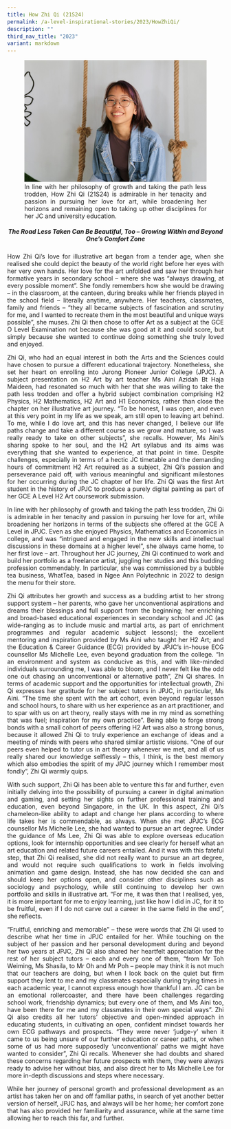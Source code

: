 ```yaml
---
title: How Zhi Qi (21S24)
permalink: /a-level-inspirational-stories/2023/HowZhiQi/
description: ""
third_nav_title: "2023"
variant: markdown
---
```

<div align="justify">

<figure>
<img src="/images/Accomplishment/2023%20inspiring/10How Zhi Qi.jpg">
<figcaption>In line with her philosophy of growth and taking the path less trodden, How Zhi Qi (21S24) is admirable in her tenacity and passion in pursuing her love for art, while broadening her horizons and remaining open to taking up other disciplines for her JC and university education.</figcaption></figure>

<center><h5> The Road Less Taken Can Be Beautiful, Too – Growing Within and Beyond One’s Comfort Zone</h5></center>
	
<p>How Zhi Qi’s love for illustrative art began from a tender age, when she realised she could depict the beauty of the world right before her eyes with her very own hands. Her love for the art unfolded and saw her through her formative years in secondary school – where she was “always drawing, at every possible moment”. She fondly remembers how she would be drawing – in the classroom, at the canteen, during breaks while her friends played in the school field – literally anytime, anywhere. Her teachers, classmates, family and friends – “they all became subjects of fascination and scrutiny for me, and I wanted to recreate them in the most beautiful and unique ways possible”, she muses. Zhi Qi then chose to offer Art as a subject at the GCE O Level Examination not because she was good at it and could score, but simply because she wanted to continue doing something she truly loved and enjoyed.</p>

<p>Zhi Qi, who had an equal interest in both the Arts and the Sciences could have chosen to pursue a different educational trajectory. Nonetheless, she set her heart on enrolling into Jurong Pioneer Junior College (JPJC). A subject presentation on H2 Art by art teacher Ms Aini Azidah Bt Haja Maideen, had resonated so much with her that she was willing to take the path less trodden and offer a hybrid subject combination comprising H2 Physics, H2 Mathematics, H2 Art and H1 Economics, rather than close the chapter on her illustrative art journey. “To be honest, I was open, and even at this very point in my life as we speak, am still open to leaving art behind. To me, while I do love art, and this has never changed, I believe our life paths change and take a different course as we grow and mature, so I was really ready to take on other subjects”, she recalls. However, Ms Aini’s sharing spoke to her soul, and the H2 Art syllabus and its aims was everything that she wanted to experience, at that point in time. Despite challenges, especially in terms of a hectic JC timetable and the demanding hours of commitment H2 Art required as a subject, Zhi Qi’s passion and perseverance paid off, with various meaningful and significant milestones for her occurring during the JC chapter of her life. Zhi Qi was the first Art student in the history of JPJC to produce a purely digital painting as part of her GCE A Level H2 Art coursework submission.</p>

<p>In line with her philosophy of growth and taking the path less trodden, Zhi Qi is admirable in her tenacity and passion in pursuing her love for art, while broadening her horizons in terms of the subjects she offered at the GCE A Level in JPJC. Even as she enjoyed Physics, Mathematics and Economics in college, and was “intrigued and engaged in the new skills and intellectual discussions in these domains at a higher level”, she always came home, to her first love – art. Throughout her JC journey, Zhi Qi continued to work and build her portfolio as a freelance artist, juggling her studies and this budding profession commendably. In particular, she was commissioned by a bubble tea business, WhatTea, based in Ngee Ann Polytechnic in 2022 to design the menu for their store.</p>

<p>Zhi Qi attributes her growth and success as a budding artist to her strong support system – her parents, who gave her unconventional aspirations and dreams their blessings and full support from the beginning; her enriching and broad-based educational experiences in secondary school and JC (as wide-ranging as to include music and martial arts, as part of enrichment programmes and regular academic subject lessons); the excellent mentoring and inspiration provided by Ms Aini who taught her H2 Art; and the Education &amp; Career Guidance (ECG) provided by JPJC’s in-house ECG counsellor Ms Michelle Lee, even beyond graduation from the college. “In an environment and system as conducive as this, and with like-minded individuals surrounding me, I was able to bloom, and I never felt like the odd one out chasing an unconventional or alternative path”, Zhi Qi shares. In terms of academic support and the opportunities for intellectual growth, Zhi Qi expresses her gratitude for her subject tutors in JPJC, in particular, Ms Aini. “The time she spent with the art cohort, even beyond regular lesson and school hours, to share with us her experience as an art practitioner, and to spar with us on art theory, really stays with me in my mind as something that was fuel; inspiration for my own practice”. Being able to forge strong bonds with a small cohort of peers offering H2 Art was also a strong bonus, because it allowed Zhi Qi to truly experience an exchange of ideas and a meeting of minds with peers who shared similar artistic visions. “One of our peers even helped to tutor us in art theory whenever we met, and all of us really shared our knowledge selflessly – this, I think, is the best memory which also embodies the spirit of my JPJC journey which I remember most fondly”, Zhi Qi warmly quips.</p>

<p>With such support, Zhi Qi has been able to venture this far and further, even initially delving into the possibility of pursuing a career in digital animation and gaming, and setting her sights on further professional training and education, even beyond Singapore, in the UK. In this aspect, Zhi Qi’s chameleon-like ability to adapt and change her plans according to where life takes her is commendable, as always. When she met JPJC’s ECG counsellor Ms Michelle Lee, she had wanted to pursue an art degree. Under the guidance of Ms Lee, Zhi Qi was able to explore overseas education options, look for internship opportunities and see clearly for herself what an art education and related future careers entailed. And it was with this fateful step, that Zhi Qi realised, she did not really want to pursue an art degree, and would not require such qualifications to work in fields involving animation and game design. Instead, she has now decided she can and should keep her options open, and consider other disciplines such as sociology and psychology, while still continuing to develop her own portfolio and skills in illustrative art. “For me, it was then that I realised, yes, it is more important for me to enjoy learning, just like how I did in JC, for it to be fruitful, even if I do not carve out a career in the same field in the end”, she reflects.</p>

<p>“Fruitful, enriching and memorable” – these were words that Zhi Qi used to describe what her time in JPJC entailed for her. While touching on the subject of her passion and her personal development during and beyond her two years at JPJC, Zhi Qi also shared her heartfelt appreciation for the rest of her subject tutors – each and every one of them, “from Mr Toh Weiming, Ms Shasila, to Mr Oh and Mr Poh – people may think it is not much that our teachers are doing, but when I look back on the quiet but firm support they lent to me and my classmates especially during trying times in each academic year, I cannot express enough how thankful I am. JC can be an emotional rollercoaster, and there have been challenges regarding school work, friendship dynamics; but every one of them, and Ms Aini too, have been there for me and my classmates in their own special ways”. Zhi Qi also credits all her tutors’ objective and open-minded approach in educating students, in cultivating an open, confident mindset towards her own ECG pathways and prospects. “They were never ‘judge-y’ when it came to us being unsure of our further education or career paths, or when some of us had more supposedly ‘unconventional’ paths we might have wanted to consider”, Zhi Qi recalls. Whenever she had doubts and shared these concerns regarding her future prospects with them, they were always ready to advise her without bias, and also direct her to Ms Michelle Lee for more in-depth discussions and steps where necessary.&nbsp;&nbsp;</p>

<p>While her journey of personal growth and professional development as an artist has taken her on and off familiar paths, in search of yet another better version of herself, JPJC has, and always will be her home; her comfort zone that has also provided her familiarity and assurance, while at the same time allowing her to reach this far, and further.	</p></div>